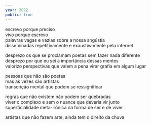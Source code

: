 ```yaml
---
year: 2022
public: true
---
```


escrevo porque preciso <br/>
vivo porque escrevo <br/>
palavras vagas e vazias sobre a nossa angústia <br/>
disseminadas repetitivamente e exaustivamente pela internet <br/>

desprezo os que se proclamam poetas sem fazer nada diferente <br/>
desprezo por que eu sei a importância dessas mentes <br/>
valorizo perspectivas que valem a pena virar grafia em algum lugar <br/>

pessoas que não são poetas <br/>
mas as vezes são artistas <br/>
transcrição mental que podem se ressignificar <br/>

regras que não existem não podem ser quebradas <br/>
viver o complexo e sem o nuance que deveria vir junto <br/>
superficialidade meta-irônica na forma de ser e de viver <br/>

artistas que não fazem arte, ainda tem o direito da chuva <br/>
